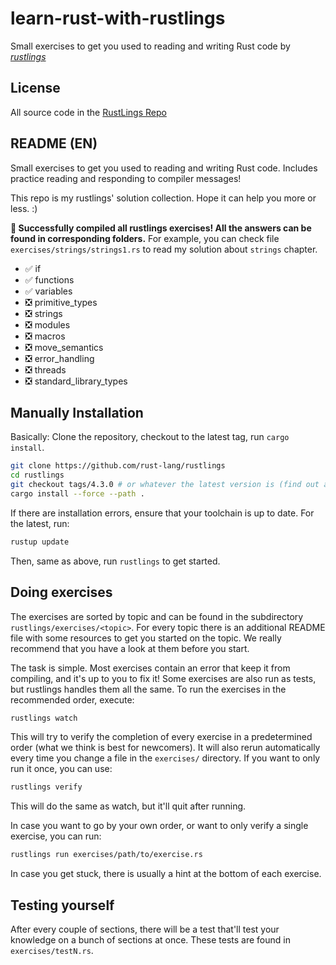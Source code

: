 # learn-rust-with-rustlings

Small exercises to get you used to reading and writing Rust code by 
[*rustlings*](https://github.com/rust-lang/rustlings)

## License

All source code in the [RustLings Repo](https://github.com/rust-lang/rustlings)

## README (EN)

Small exercises to get you used to reading and writing Rust code. Includes practice reading and responding to compiler messages! 

This repo is my rustlings' solution collection. Hope it can help you more or less. :)

**🎉 Successfully compiled all rustlings exercises! All the answers can be found in corresponding folders.** For example, you can check file `exercises/strings/strings1.rs` to read my solution about `strings` chapter.

* ✅ if
* ✅ functions
* ✅  variables
* ❎  primitive_types
* ❎  strings
* ❎  modules
* ❎  macros
* ❎  move_semantics
* ❎  error_handling
* ❎  threads
* ❎  standard_library_types

## Manually Installation

Basically: Clone the repository, checkout to the latest tag, run `cargo install`.

```bash
git clone https://github.com/rust-lang/rustlings
cd rustlings
git checkout tags/4.3.0 # or whatever the latest version is (find out at https://github.com/rust-lang/rustlings/releases/latest)
cargo install --force --path .
```

If there are installation errors, ensure that your toolchain is up to date. For the latest, run:
```bash
rustup update
```

Then, same as above, run `rustlings` to get started.

## Doing exercises

The exercises are sorted by topic and can be found in the subdirectory `rustlings/exercises/<topic>`. For every topic there is an additional README file with some resources to get you started on the topic. We really recommend that you have a look at them before you start.

The task is simple. Most exercises contain an error that keep it from compiling, and it's up to you to fix it! Some exercises are also run as tests, but rustlings handles them all the same. To run the exercises in the recommended order, execute:

```bash
rustlings watch
```

This will try to verify the completion of every exercise in a predetermined order (what we think is best for newcomers). It will also rerun automatically every time you change a file in the `exercises/` directory. If you want to only run it once, you can use:

```bash
rustlings verify
```

This will do the same as watch, but it'll quit after running.

In case you want to go by your own order, or want to only verify a single exercise, you can run:

```bash
rustlings run exercises/path/to/exercise.rs
```

In case you get stuck, there is usually a hint at the bottom of each exercise.

## Testing yourself

After every couple of sections, there will be a test that'll test your knowledge on a bunch of sections at once. These tests are found in `exercises/testN.rs`.
